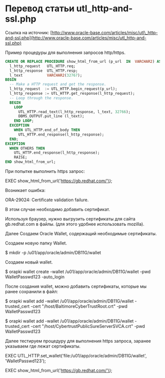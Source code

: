 # Перевод статьи utl\_http-and-ssl.php

Ссылка на источник: [http://www.oracle-base.com/articles/misc/utl\_http-and-ssl.php](http://www.oracle-base.com/articles/misc/utl_http-and-ssl.php)

Пример процедуры для выполнения запросов http/https.

```sql
CREATE OR REPLACE PROCEDURE show_html_from_url (p_url  IN  VARCHAR2) AS
  l_http_request   UTL_HTTP.req;
  l_http_response  UTL_HTTP.resp;
  l_text           VARCHAR2(32767);
BEGIN
  -- Make a HTTP request and get the response.
  l_http_request  := UTL_HTTP.begin_request(p_url);
  l_http_response := UTL_HTTP.get_response(l_http_request);
  -- Loop through the response.
  BEGIN
    LOOP
      UTL_HTTP.read_text(l_http_response, l_text, 32766);
      DBMS_OUTPUT.put_line (l_text);
    END LOOP;
  EXCEPTION
    WHEN UTL_HTTP.end_of_body THEN
      UTL_HTTP.end_response(l_http_response);
  END;
EXCEPTION
  WHEN OTHERS THEN
    UTL_HTTP.end_response(l_http_response);
    RAISE;
END show_html_from_url;
```

При попытке выполнить https запрос:

EXEC show\_html\_from\_url\('https://gb.redhat.com/'\);

Возникает ошибка:

ORA-29024: Certificate validation failure.

В этом случае необходимо добавить сертификат.

Используя браузер, нужно выгрузить сертификаты для сайта gb.redhat.com в файлы. \(для этого удобнее использовать mozilla\).

Далее Создаем Oracle Wallet, содержащий необходимые сертификаты.

Создаем новую папку Wallet. 

$ mkdir -p /u01/app/oracle/admin/DB11G/wallet

Создаем новый wallet.

$ orapki wallet create -wallet /u01/app/oracle/admin/DB11G/wallet -pwd WalletPasswd123 -auto\_login

После создания wallet, можно добавить сертификаты, которые мы ранее сохранили в файл:

$ orapki wallet add -wallet /u01/app/oracle/admin/DB11G/wallet -trusted\_cert -cert "/host/BaltimoreCyberTrustRoot.crt" -pwd WalletPasswd123

$ orapki wallet add -wallet /u01/app/oracle/admin/DB11G/wallet -trusted\_cert -cert "/host/CybertrustPublicSureServerSVCA.crt" -pwd WalletPasswd123

Далее тестируем процедуру для выполнения https запроса, заранее указываем где лежат сертификаты.

EXEC UTL\_HTTP.set\_wallet\('file:/u01/app/oracle/admin/DB11G/wallet', 'WalletPasswd123'\);

EXEC show\_html\_from\_url\('https://gb.redhat.com/'\);

